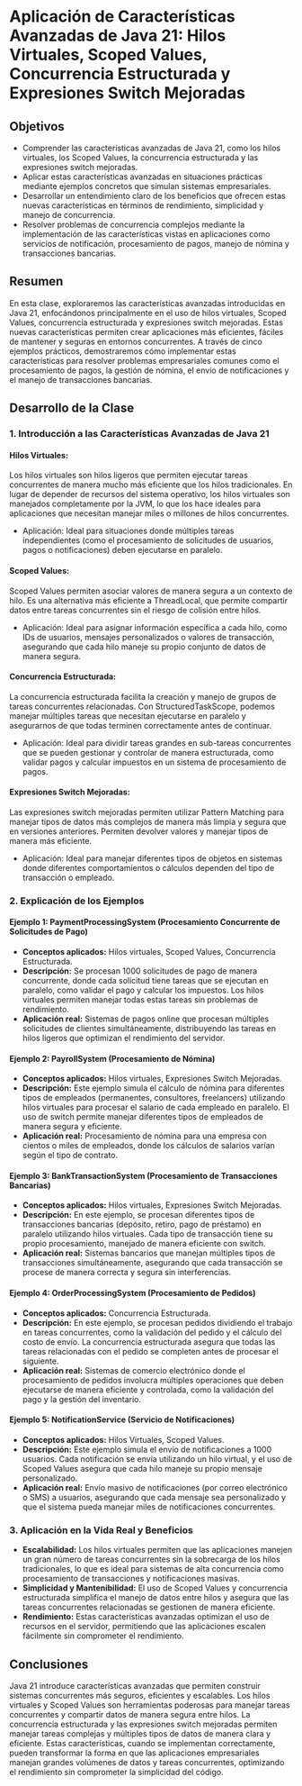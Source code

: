 
# Aplicación de Características Avanzadas de Java 21: Hilos Virtuales, Scoped Values, Concurrencia Estructurada y Expresiones Switch Mejoradas

## Objetivos
- Comprender las características avanzadas de Java 21, como los hilos virtuales, los Scoped Values, la concurrencia estructurada y las expresiones switch mejoradas.
- Aplicar estas características avanzadas en situaciones prácticas mediante ejemplos concretos que simulan sistemas empresariales.
- Desarrollar un entendimiento claro de los beneficios que ofrecen estas nuevas características en términos de rendimiento, simplicidad y manejo de concurrencia.
- Resolver problemas de concurrencia complejos mediante la implementación de las características vistas en aplicaciones como servicios de notificación, procesamiento de pagos, manejo de nómina y transacciones bancarias.

## Resumen
En esta clase, exploraremos las características avanzadas introducidas en Java 21, enfocándonos principalmente en el uso de hilos virtuales, Scoped Values, concurrencia estructurada y expresiones switch mejoradas. Estas nuevas características permiten crear aplicaciones más eficientes, fáciles de mantener y seguras en entornos concurrentes. A través de cinco ejemplos prácticos, demostraremos cómo implementar estas características para resolver problemas empresariales comunes como el procesamiento de pagos, la gestión de nómina, el envío de notificaciones y el manejo de transacciones bancarias.

## Desarrollo de la Clase
### 1. Introducción a las Características Avanzadas de Java 21
#### Hilos Virtuales:
Los hilos virtuales son hilos ligeros que permiten ejecutar tareas concurrentes de manera mucho más eficiente que los hilos tradicionales. En lugar de depender de recursos del sistema operativo, los hilos virtuales son manejados completamente por la JVM, lo que los hace ideales para aplicaciones que necesitan manejar miles o millones de hilos concurrentes.
- Aplicación: Ideal para situaciones donde múltiples tareas independientes (como el procesamiento de solicitudes de usuarios, pagos o notificaciones) deben ejecutarse en paralelo.

#### Scoped Values:
Scoped Values permiten asociar valores de manera segura a un contexto de hilo. Es una alternativa más eficiente a ThreadLocal, que permite compartir datos entre tareas concurrentes sin el riesgo de colisión entre hilos.
- Aplicación: Ideal para asignar información específica a cada hilo, como IDs de usuarios, mensajes personalizados o valores de transacción, asegurando que cada hilo maneje su propio conjunto de datos de manera segura.

#### Concurrencia Estructurada:
La concurrencia estructurada facilita la creación y manejo de grupos de tareas concurrentes relacionadas. Con StructuredTaskScope, podemos manejar múltiples tareas que necesitan ejecutarse en paralelo y asegurarnos de que todas terminen correctamente antes de continuar.
- Aplicación: Ideal para dividir tareas grandes en sub-tareas concurrentes que se pueden gestionar y controlar de manera estructurada, como validar pagos y calcular impuestos en un sistema de procesamiento de pagos.

#### Expresiones Switch Mejoradas:
Las expresiones switch mejoradas permiten utilizar Pattern Matching para manejar tipos de datos más complejos de manera más limpia y segura que en versiones anteriores. Permiten devolver valores y manejar tipos de manera más eficiente.
- Aplicación: Ideal para manejar diferentes tipos de objetos en sistemas donde diferentes comportamientos o cálculos dependen del tipo de transacción o empleado.

### 2. Explicación de los Ejemplos

#### Ejemplo 1: PaymentProcessingSystem (Procesamiento Concurrente de Solicitudes de Pago)
- **Conceptos aplicados:** Hilos virtuales, Scoped Values, Concurrencia Estructurada.
- **Descripción:** Se procesan 1000 solicitudes de pago de manera concurrente, donde cada solicitud tiene tareas que se ejecutan en paralelo, como validar el pago y calcular los impuestos. Los hilos virtuales permiten manejar todas estas tareas sin problemas de rendimiento.
- **Aplicación real:** Sistemas de pagos online que procesan múltiples solicitudes de clientes simultáneamente, distribuyendo las tareas en hilos ligeros que optimizan el rendimiento del servidor.

#### Ejemplo 2: PayrollSystem (Procesamiento de Nómina)
- **Conceptos aplicados:** Hilos virtuales, Expresiones Switch Mejoradas.
- **Descripción:** Este ejemplo simula el cálculo de nómina para diferentes tipos de empleados (permanentes, consultores, freelancers) utilizando hilos virtuales para procesar el salario de cada empleado en paralelo. El uso de switch permite manejar diferentes tipos de empleados de manera segura y eficiente.
- **Aplicación real:** Procesamiento de nómina para una empresa con cientos o miles de empleados, donde los cálculos de salarios varían según el tipo de contrato.

#### Ejemplo 3: BankTransactionSystem (Procesamiento de Transacciones Bancarias)
- **Conceptos aplicados:** Hilos virtuales, Expresiones Switch Mejoradas.
- **Descripción:** En este ejemplo, se procesan diferentes tipos de transacciones bancarias (depósito, retiro, pago de préstamo) en paralelo utilizando hilos virtuales. Cada tipo de transacción tiene su propio procesamiento, manejado de manera eficiente con switch.
- **Aplicación real:** Sistemas bancarios que manejan múltiples tipos de transacciones simultáneamente, asegurando que cada transacción se procese de manera correcta y segura sin interferencias.

#### Ejemplo 4: OrderProcessingSystem (Procesamiento de Pedidos)
- **Conceptos aplicados:** Concurrencia Estructurada.
- **Descripción:** En este ejemplo, se procesan pedidos dividiendo el trabajo en tareas concurrentes, como la validación del pedido y el cálculo del costo de envío. La concurrencia estructurada asegura que todas las tareas relacionadas con el pedido se completen antes de procesar el siguiente.
- **Aplicación real:** Sistemas de comercio electrónico donde el procesamiento de pedidos involucra múltiples operaciones que deben ejecutarse de manera eficiente y controlada, como la validación del pago y la gestión del inventario.

#### Ejemplo 5: NotificationService (Servicio de Notificaciones)
- **Conceptos aplicados:** Hilos Virtuales, Scoped Values.
- **Descripción:** Este ejemplo simula el envío de notificaciones a 1000 usuarios. Cada notificación se envía utilizando un hilo virtual, y el uso de Scoped Values asegura que cada hilo maneje su propio mensaje personalizado.
- **Aplicación real:** Envío masivo de notificaciones (por correo electrónico o SMS) a usuarios, asegurando que cada mensaje sea personalizado y que el sistema pueda manejar miles de notificaciones concurrentes.

### 3. Aplicación en la Vida Real y Beneficios
- **Escalabilidad:** Los hilos virtuales permiten que las aplicaciones manejen un gran número de tareas concurrentes sin la sobrecarga de los hilos tradicionales, lo que es ideal para sistemas de alta concurrencia como procesamiento de transacciones y notificaciones masivas.
- **Simplicidad y Mantenibilidad:** El uso de Scoped Values y concurrencia estructurada simplifica el manejo de datos entre hilos y asegura que las tareas concurrentes relacionadas se gestionen de manera eficiente.
- **Rendimiento:** Estas características avanzadas optimizan el uso de recursos en el servidor, permitiendo que las aplicaciones escalen fácilmente sin comprometer el rendimiento.

## Conclusiones
Java 21 introduce características avanzadas que permiten construir sistemas concurrentes más seguros, eficientes y escalables. Los hilos virtuales y Scoped Values son herramientas poderosas para manejar tareas concurrentes y compartir datos de manera segura entre hilos. La concurrencia estructurada y las expresiones switch mejoradas permiten manejar tareas complejas y múltiples tipos de datos de manera clara y eficiente. Estas características, cuando se implementan correctamente, pueden transformar la forma en que las aplicaciones empresariales manejan grandes volúmenes de datos y tareas concurrentes, optimizando el rendimiento sin comprometer la simplicidad del código.
